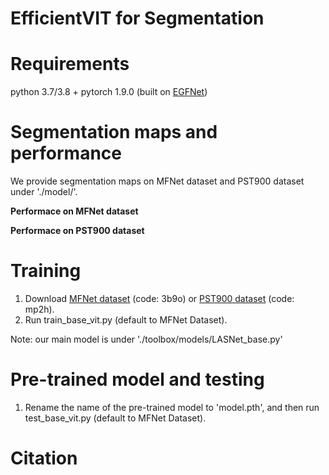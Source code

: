# EfficientVIT for Segmentation 
  
  
# Requirements
  python 3.7/3.8 + pytorch 1.9.0 (built on [EGFNet](https://github.com/ShaohuaDong2021/EGFNet))
   
   
# Segmentation maps and performance
   We provide segmentation maps on MFNet dataset and PST900 dataset under './model/'.
   
   **Performace on MFNet dataset**
   
   
   **Performace on PST900 dataset**
   
 

# Training
1. Download [MFNet dataset](https://pan.baidu.com/s/1NHGazP7pwgEM47SP_ljJPg) (code: 3b9o) or [PST900 dataset](https://pan.baidu.com/s/13xgwFfUbu8zNvkwJq2Ggug) (code: mp2h).
2. Run train_base_vit.py (default to MFNet Dataset).

Note: our main model is under './toolbox/models/LASNet_base.py'


# Pre-trained model and testing

1. Rename the name of the pre-trained model to 'model.pth', and then run test_base_vit.py (default to MFNet Dataset).
  
  
# Citation
       
                
